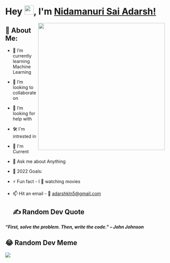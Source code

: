 # Hey <img src="https://github.com/TheDudeThatCode/TheDudeThatCode/blob/master/Assets/Hi.gif" width="29">, I'm [Nidamanuri Sai Adarsh!](https://github.com/Adarsh-N123)
  
  <a href = "https://github.com/Adarsh-N123">
  <img align="right" width="400" height="400" src = "https://github.com/Adarsh-N123/my-personal-resource-repo/blob/main/Nidamanuri_Adarsh.jpg">
  </a>
  
  ## 💫 About Me:

- 🌱 I’m currently learning Machine Learning
- 👯 I’m looking to collaborate on 
- 🤝 I’m looking for help with 
- 🛠 I'm intrested in 
- 🤖 I'm Current 
- 💬 Ask me about Anything
- 🥅 2022 Goals: 
- ⚡ Fun fact - I 💖 watching movies
- 📫 Hit an email - 📧 adarshkln5@gmail.com
  
  ## ✍️ Random Dev Quote
**_“First, solve the problem. Then, write the code.” – John Johnson_**
  
  
  ## 😂 Random Dev Meme
<img src = "https://github.com/Adarsh-N123/my-personal-resource-repo/blob/main/5xrzvvp8w0ad3djm5rhq.jpg">
